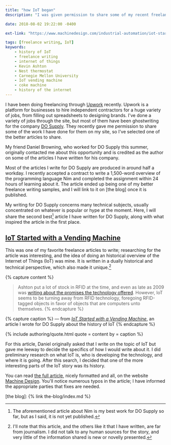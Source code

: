 ```yaml
---
title: "how IoT began"
description: "I was given permission to share some of my recent freelance writing on my blog, so here's a highlight of what I've made so far."

date: 2018-08-02 19:22:00 -0400

ext-link: "https://www.machinedesign.com/industrial-automation/iot-started-vending-machine"

tags: [freelance writing, IoT]
keywords:
    - history of IoT
    - freelance writing
    - internet of things
    - Kevin Ashton
    - Nest thermostat
    - Carnegie Mellon University
    - IoT vending machine
    - coke machine
    - history of the internet
---
```


I have been doing freelancing through [Upwork] recently. Upwork is a platform for businesses to hire independent contractors for a huge variety of jobs, from filling out spreadsheets to designing brands. I've done a variety of jobs through the site, but most of them have been ghostwriting for the company [DO Supply]. They recently gave me permission to share some of the work I have done for them on my site, so I've selected one of the better articles to share.

My friend Daniel Browning, who worked for DO Supply this summer, originally contacted me about this opportunity and is credited as the author on some of the articles I have written for his company.

Most of the articles I write for DO Supply are produced in around half a workday. I recently accepted a contract to write a 1,500-word overview of the programming language Nim and completed the assignment within 24 hours of learning about it. The article ended up being one of my better freelance writing samples, and I will link to it on [the blog] once it is published.

My writing for DO Supply concerns many technical subjects, usually concentrated on whatever is popular or hype at the moment. Here, I will share the second best[^Nim-was-best] article I have written for DO Supply, along with what inspired the article in the first place.

## [IoT Started with a Vending Machine]

This was one of my favorite freelance articles to write; researching for the article was interesting, and the idea of doing an historical overview of the Internet of Things (IoT) was mine. It is written in a dually historical and technical perspective, which also made it unique.[^not-journalism]

{% capture content %}
> Ashton put a lot of stock in RFID at the time, and even as late as 2009 was [writing about the promises the technology offered](https://www.rfidjournal.com/articles/view?4986). However, IoT seems to be turning away from RFID technology, foregoing RFID-tagged objects in favor of objects that are computers unto themselves.
{% endcapture %}

{% capture caption %}
— from _[IoT Started with a Vending Machine](https://www.machinedesign.com/industrial-automation/iot-started-vending-machine)_, an article I wrote for DO Supply about the history of IoT
{% endcapture %}

{% include authoring/quote.html
    quote = content
    by =    caption
%}

For this article, Daniel originally asked that I write on the topic of IoT but gave me leeway to decide the specifics of how I would write about it. I did preliminary research on what IoT is, who is developing the technology, and where it is going. After this search, I decided that one of the more interesting parts of the IoT story was its history.

You can read [the full article][IoT Started with a Vending Machine], nicely formatted and all, on the website [Machine Design]. You'll notice numerous typos in the article; I have informed the appropriate parties that fixes are needed.




[^not-journalism]:
    I'll note that this article, and the others like it that I have written, are far from journalism. I did not talk to any human sources for the story, and very little of the information shared is new or novelly presented.

[^Nim-was-best]:
    The aforementioned article about Nim is my best work for DO Supply so far, but as I said, it is not yet published.



[DO Supply]: https://www.dosupply.com/index.php
[IoT Started with a Vending Machine]: https://www.machinedesign.com/industrial-automation/iot-started-vending-machine
[Machine Design]: https://www.machinedesign.com/
[Upwork]: https://www.upwork.com/
[the blog]: {% link the-blog/index.md %}
